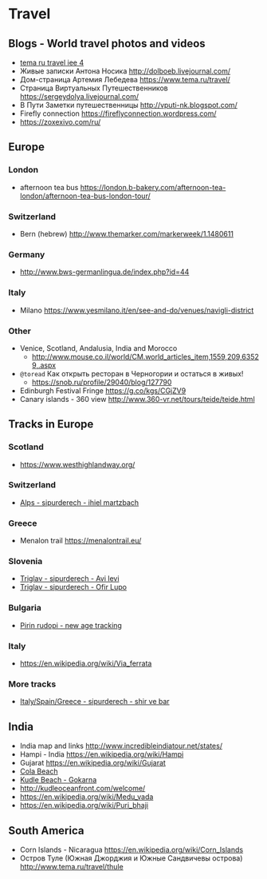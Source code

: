 Travel
==================================

Blogs - World travel photos and videos
-----------------------------------------
* [tema ru travel iee 4](https://www.tema.ru/travel/iee-4/)
* Живые записки Антона Носика             http://dolboeb.livejournal.com/
* Дом-страница Артемия Лебедева           https://www.tema.ru/travel/
* Страница Виртуальных Путешественников   https://sergeydolya.livejournal.com/
* В Пути Заметки путешественницы          http://vputi-nk.blogspot.com/
* Firefly connection                      https://fireflyconnection.wordpress.com/
* <https://zoxexivo.com/ru/>

Europe
----------------------------------

### London
* afternoon tea bus       https://london.b-bakery.com/afternoon-tea-london/afternoon-tea-bus-london-tour/

### Switzerland
* Bern (hebrew)           http://www.themarker.com/markerweek/1.1480611

### Germany
* http://www.bws-germanlingua.de/index.php?id=44

### Italy
* Milano <https://www.yesmilano.it/en/see-and-do/venues/navigli-district>

### Other
* Venice, Scotland, Andalusia, India and Morocco
	* <http://www.mouse.co.il/world/CM.world_articles_item,1559,209,63529,.aspx>
* `@toread` Как открыть ресторан в Черногории и остаться в живых!
	* <https://snob.ru/profile/29040/blog/127790>
* Edinburgh Festival Fringe <https://g.co/kgs/CGjZV9>
* Canary islands - 360 view   <http://www.360-vr.net/tours/teide/teide.html>

Tracks in Europe
---------------------------------------
### Scotland 
* <https://www.westhighlandway.org/>


### Switzerland
* [Alps - sipurderech - ihiel martzbach](https://www.sipurderech.co.il/שוויץ/שלושה-שבועות-באלפים-הצרפתיים-והשוויצרים)

### Greece
* Menalon trail           https://menalontrail.eu/

### Slovenia
* [Triglav - sipurderech - Avi levi](https://www.sipurderech.co.il/סלובניה/שמורת-טריגלב-%28triglav%29-בסלובניה-לפני-תחילת-העונה)
* [Triglav - sipurderech - Ofir Lupo](https://www.sipurderech.co.il/סלובניה/טריגלב-מאגם-בוהין-לפסגת-הטריגלב-וסיום-במויסטרנה)

### Bulgaria
* [Pirin rudopi - new age tracking](https://www.newagetrekking.com/post/מעורב-בולגרי)

### Italy
* <https://en.wikipedia.org/wiki/Via_ferrata>

### More tracks
* [Italy/Spain/Greece - sipurderech - shir ve bar](https://www.sipurderech.co.il/u/sjactbqgi)


India
----------------------------------------
* India map and links     http://www.incredibleindiatour.net/states/
* Hampi - India           https://en.wikipedia.org/wiki/Hampi
* Gujarat             https://en.wikipedia.org/wiki/Gujarat
* [Cola Beach](https://www.tripadvisor.com/Attraction_Review-g306996-d1961535-Reviews-Cola_Beach-Canacona_South_Goa_District_Goa.html)
* [Kudle Beach - Gokarna](https://www.tripadvisor.com/Attraction_Review-g651646-d3461829-Reviews-Kudle_Beach-Gokarna_Uttara_Kannada_District_Karnataka.html)
* <http://kudleoceanfront.com/welcome/>
* <https://en.wikipedia.org/wiki/Medu_vada>
* <https://en.wikipedia.org/wiki/Puri_bhaji>

South America
-----------------------------------------
* Corn Islands - Nicaragua  <https://en.wikipedia.org/wiki/Corn_Islands>
* Остров Туле (Южная Джорджия и Южные Сандвичевы острова) <http://www.tema.ru/travel/thule>

